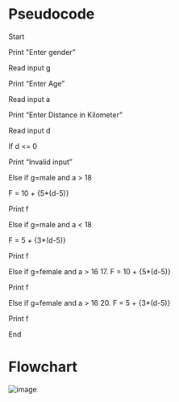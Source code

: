 # Pseudocode

Start

Print "Enter gender”

Read input   g

Print “Enter Age”

Read  input  a

Print “Enter Distance in Kilometer”

Read  input  d

If d  <= 0

Print “Invalid input”

Else if g=male and a  > 18

F = 10 + {5*(d-5)}

Print f

Else if g=male and a < 18

F = 5 + {3*(d-5)}

Print f

Else if g=female and a  > 16 17. F = 10 + {5*(d-5)}

Print f

Else if g=female and a > 16 20. F = 5 + {3*(d-5)}

Print f

End

# Flowchart
![image](https://user-images.githubusercontent.com/118686647/210240781-d457fc4c-1e7e-48f6-83a1-3b786dbbcecf.png)


